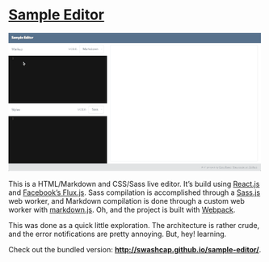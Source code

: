 # [Sample Editor](http://swashcap.github.io/sample-editor/)

![Sample Editor in action](./in-action.gif)

This is a HTML/Markdown and CSS/Sass live editor. It’s build using [React.js](https://facebook.github.io/react/) and [Facebook’s Flux.js](https://facebook.github.io/react/). Sass compilation is accomplished through a [Sass.js](https://github.com/medialize/sass.js/) web worker, and Markdown compilation is done through a custom web worker with [markdown.js](https://github.com/evilstreak/markdown-js). Oh, and the project is built with [Webpack](http://webpack.github.io/).

This was done as a quick little exploration. The architecture is rather crude, and the error notifications are pretty annoying. But, hey! learning.

Check out the bundled version: **<http://swashcap.github.io/sample-editor/>**.
